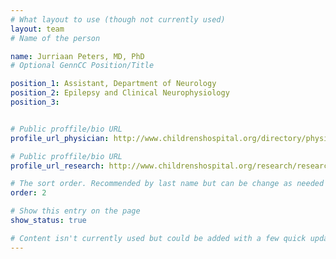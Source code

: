 ```yaml
---
# What layout to use (though not currently used)
layout: team
# Name of the person

name: Jurriaan Peters, MD, PhD
# Optional GennCC Position/Title

position_1: Assistant, Department of Neurology
position_2: Epilepsy and Clinical Neurophysiology
position_3:


# Public proffile/bio URL
profile_url_physician: http://www.childrenshospital.org/directory/physicians/p/jurriaan-peters

# Public proffile/bio URL
profile_url_research: http://www.childrenshospital.org/research/researchers/p/jurriaan-peters

# The sort order. Recommended by last name but can be change as needed
order: 2

# Show this entry on the page
show_status: true

# Content isn't currently used but could be added with a few quick updates if needed to allow for bios
---
```

